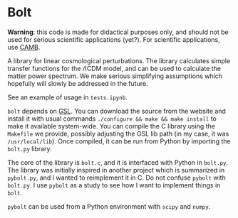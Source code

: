 # Bolt

**Warning**: this code is made for didactical purposes only, and should not be used for serious scientific applications (yet?). For scientific applications, use [CAMB](https://github.com/cmbant/CAMB).

A library for linear cosmological perturbations. The library calculates simple transfer functions for the $\Lambda$CDM model, and can be used to calculate the matter power spectrum. We make serious simplifying assumptions which hopefully will slowly be addressed in the future.

See an example of usage in `tests.ipynb`.

`bolt` depends on [GSL](https://www.gnu.org/software/gsl/). You can download the source from the website and install it with usual commands `./configure && make && make install` to make it available system-wide. You can compile the C library using the `Makefile` we provide, possibly adjusting the GSL lib path (in my case, it was `/usr/local/lib`). Once compiled, it can be run from Python by importing the `bolt.py` library.


The core of the library is `bolt.c`, and it is interfaced with Python in `bolt.py`. The library was initially inspired in another project which is summarized in `pybolt.py`, and I wanted to reimplement it in C. Do not confuse `pybolt` with `bolt.py`. I use `pybolt` as a study to see how I want to implement things in `bolt`.

`pybolt` can be used from a Python environment with `scipy` and `numpy`.
